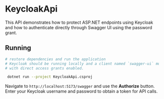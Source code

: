 # KeycloakApi

This API demonstrates how to protect ASP.NET endpoints using Keycloak and how to authenticate directly through Swagger UI using the password grant.

## Running

```bash
# restore dependencies and run the application
# Keycloak should be running locally and a client named `swagger-ui` must exist
# with direct access grants enabled.

 dotnet run --project KeycloakApi.csproj
```

Navigate to `http://localhost:5173/swagger` and use the **Authorize** button. Enter your Keycloak username and password to obtain a token for API calls.
